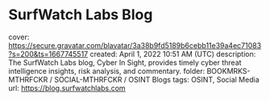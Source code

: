# SurfWatch Labs Blog

cover: https://secure.gravatar.com/blavatar/3a38b9fd5189b6cebb11e39a4ec71083?s=200&ts=1667745517
created: April 1, 2022 10:51 AM (UTC)
description: The SurfWatch Labs blog, Cyber In Sight, provides timely cyber threat intelligence insights, risk analysis, ​and commentary.
folder: BOOKMRKS-MTHRFCKR / SOCIAL-MTHRFCKR / OSINT Blogs
tags: OSINT, Social Media
url: https://blog.surfwatchlabs.com